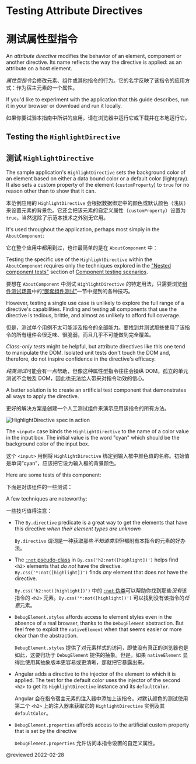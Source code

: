 <a id="attribute-directive"></a>

# Testing Attribute Directives

# 测试属性型指令

An *attribute directive* modifies the behavior of an element, component or another directive.
Its name reflects the way the directive is applied: as an attribute on a host element.

*属性型指令*会修改元素、组件或其他指令的行为。它的名字反映了该指令的应用方式：作为宿主元素的一个属性。

<div class="alert is-helpful">

If you'd like to experiment with the application that this guide describes, <live-example name="testing" noDownload>run it in your browser</live-example> or <live-example name="testing" downloadOnly>download and run it locally</live-example>.

如果你要试验本指南中所讲的应用，请<live-example name="testing" noDownload>在浏览器中运行它</live-example>或<live-example name="testing" downloadOnly>下载并在本地运行它</live-example>。

</div>

## Testing the `HighlightDirective`

## 测试 `HighlightDirective`

The sample application's `HighlightDirective` sets the background color of an element based on either a data bound color or a default color \(lightgray\).
It also sets a custom property of the element \(`customProperty`\) to `true` for no reason other than to show that it can.

本范例应用的 `HighlightDirective` 会根据数据绑定中的颜色或默认颜色（浅灰）来设置元素的背景色。它还会把该元素的自定义属性（`customProperty`）设置为 `true`，当然这除了示范本技术之外别无它用。

<code-example header="app/shared/highlight.directive.ts" path="testing/src/app/shared/highlight.directive.ts"></code-example>

It's used throughout the application, perhaps most simply in the `AboutComponent`:

它在整个应用中都用到过，也许最简单的是在 `AboutComponent` 中：

<code-example header="app/about/about.component.ts" path="testing/src/app/about/about.component.ts"></code-example>

Testing the specific use of the `HighlightDirective` within the `AboutComponent` requires only the techniques explored in the ["Nested component tests"](guide/testing-components-scenarios#nested-component-tests) section of [Component testing scenarios](guide/testing-components-scenarios).

要想在 `AboutComponent` 中测试 `HighlightDirective` 的特定用法，只需要浏览[组件测试场景](guide/testing-components-scenarios)中的[“嵌套组件测试”](guide/testing-components-scenarios#nested-component-tests)一节中提到的各种技巧。

<code-example header="app/about/about.component.spec.ts" path="testing/src/app/about/about.component.spec.ts" region="tests"></code-example>

However, testing a single use case is unlikely to explore the full range of a directive's capabilities.
Finding and testing all components that use the directive is tedious, brittle, and almost as unlikely to afford full coverage.

但是，测试单个用例不太可能涉及指令的全部能力。要找到并测试那些使用了该指令的所有组件会很乏味、很脆弱，而且几乎不可能做到完全覆盖。

*Class-only tests* might be helpful, but attribute directives like this one tend to manipulate the DOM.
Isolated unit tests don't touch the DOM and, therefore, do not inspire confidence in the directive's efficacy.

*纯类测试*可能会有一点帮助，但像这种属性型指令往往会操纵 DOM。孤立的单元测试不会触及 DOM，因此也无法给人带来对指令功效的信心。

A better solution is to create an artificial test component that demonstrates all ways to apply the directive.

更好的解决方案是创建一个人工测试组件来演示应用该指令的所有方法。

<code-example header="app/shared/highlight.directive.spec.ts (TestComponent)" path="testing/src/app/shared/highlight.directive.spec.ts" region="test-component"></code-example>

<div class="lightbox">

<img alt="HighlightDirective spec in action" src="generated/images/guide/testing/highlight-directive-spec.png">

</div>

<div class="alert is-helpful">

The `<input>` case binds the `HighlightDirective` to the name of a color value in the input box.
The initial value is the word "cyan" which should be the background color of the input box.

这个 `<input>` 用例将 `HighlightDirective` 绑定到输入框中颜色值的名称。初始值是单词“cyan”，应该把它设为输入框的背景颜色。

</div>

Here are some tests of this component:

下面是对该组件的一些测试：

<code-example header="app/shared/highlight.directive.spec.ts (selected tests)" path="testing/src/app/shared/highlight.directive.spec.ts" region="selected-tests"></code-example>

A few techniques are noteworthy:

一些技巧值得注意：

* The `By.directive` predicate is a great way to get the elements that have this directive *when their element types are unknown*

  `By.directive` 谓词是一种获取那些*不知道类型*但都附有本指令的元素的好办法。

* The [`:not` pseudo-class](https://developer.mozilla.org/docs/Web/CSS/:not) in `By.css('h2:not([highlight])')` helps find `<h2>` elements that *do not* have the directive.
  `By.css('*:not([highlight])')` finds *any* element that does not have the directive.

  `By.css('h2:not([highlight])')` 中的 [`:not` 伪类](https://developer.mozilla.org/docs/Web/CSS/:not)可以帮助你找到那些*没有*该指令的 `<h2>` 元素。`By.css('*:not([highlight])')` 可以找到没有该指令的*任意*元素。

* `DebugElement.styles` affords access to element styles even in the absence of a real browser, thanks to the `DebugElement` abstraction.
  But feel free to exploit the `nativeElement` when that seems easier or more clear than the abstraction.

  `DebugElement.styles` 提供了对元素样式的访问，即使没有真正的浏览器也是如此，这要归功于 `DebugElement` 提供的抽象。但是，如果 `nativeElement` 显得比使用其抽象版本更容易或更清晰，那就把它暴露出来。

* Angular adds a directive to the injector of the element to which it is applied.
  The test for the default color uses the injector of the second `<h2>` to get its `HighlightDirective` instance and its `defaultColor`.

  Angular 会在指令宿主元素的注入器中添加上该指令。对默认颜色的测试使用第二个 `<h2>` 上的注入器来获取它的 `HighlightDirective` 实例及其 `defaultColor`。

* `DebugElement.properties` affords access to the artificial custom property that is set by the directive

  `DebugElement.properties` 允许访问本指令设置的自定义属性。

<!-- links -->

<!-- external links -->

<!-- end links -->

@reviewed 2022-02-28
